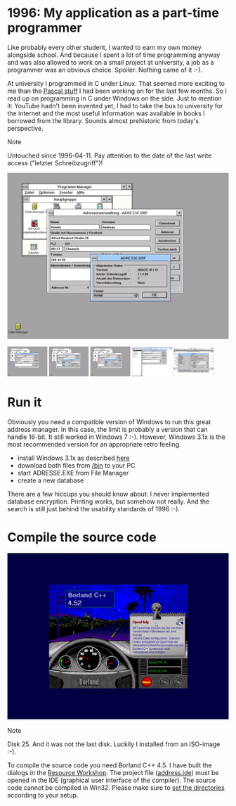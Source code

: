 # 1996: My application as a part-time programmer

Like probably every other student, I wanted to earn my own money alongside school. And because I spent a lot of time programming anyway and was also allowed to work on a small project at university, a job as a programmer was an obvious choice. Spoiler: Nothing came of it :-).

At university I programmed in C under Linux. That seemed more exciting to me than the [Pascal stuff](https://github.com/aroesler-privat/historical-project_chemistry) I had been working on for the last few months. So I read up on programming in C under Windows on the side. Just to mention it: YouTube hadn't been invented yet, I had to take the bus to university for the internet and the most useful information was available in books I borrowed from the library. Sounds almost prehistoric from today's perspective. 

> [!NOTE]
> Untouched since 1996-04-11. Pay attention to the date of the last write access ("letzter Schreibzugriff")!

![Screenshot of the Code in Action](screenshots/db_about.jpg)

<img src="screenshots/main.jpg" width="18%"></img> <img src="screenshots/search.jpg" width="18%"></img> <img src="screenshots/db_customize.jpg" width="18%"></img> <img src="screenshots/bc45_dialogs.jpg" width="18%"></img> <img src="screenshots/bc45_directories.jpg" width="18%"></img> 

# Run it

Obviously you need a compatible version of Windows to run this great address manager. In this case, the limit is probably a version that can handle 16-bit. It still worked in Windows 7 :-). However, Windows 3.1x is the most recommended version for an appropriate retro feeling.
- install Windows 3.1x as described [here](doc/INSTALL-win31.md)
- download both files from [/bin](bin/) to your PC
- start ADRESSE.EXE from File Manager
- create a new database

There are a few hiccups you should know about: I never implemented database encryption. Printing works, but somehow not really. And the search is still just behind the usability standards of 1996 :-).

# Compile the source code

![Screenshot of the Borland C++ 4.5 installer](screenshots/bc45_installer.jpg)

> [!NOTE]
> Disk 25. And it was not the last disk. Luckily I installed from an ISO-image :-).

To compile the source code you need Borland C++ 4.5. I have built the dialogs in the [Resource Workshop](screenshots/bc45_dialogs.jpg). The project file ([address.ide](src/ADRESSE.IDE)) must be opened in the IDE (graphical user interface of the compiler). The source code cannot be compiled in Win32. Please make sure to [set the directories](screenshots/bc45_directories.jpg) according to your setup. 
